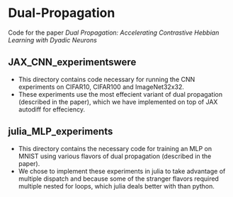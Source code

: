 # Dual-Propagation
Code for the paper *Dual Propagation: Accelerating Contrastive Hebbian Learning with Dyadic Neurons*
## JAX_CNN_experimentswere
- This directory contains code necessary for running the CNN experiments on CIFAR10, CIFAR100 and ImageNet32x32.
- These experiments use the most effecient variant of dual propagation (described in the paper), which we have implemented on top of JAX autodiff for effeciency.

## julia_MLP_experiments
- This directory contains the necessary code for training an MLP on MNIST using various flavors of dual propagation (described in the paper). 
- We chose to implement these experiments in julia to take advantage of multiple dispatch and because some of the stranger flavors required multiple nested for loops, which julia deals better with than python.

